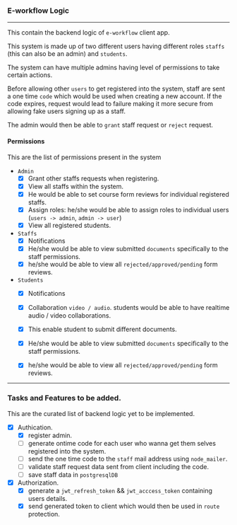### E-workflow Logic

-------

This contain the backend logic of `e-workflow` client app.

This system is made up of two different users having different roles
`staffs` (this can also be an admin) and `students`.

The system can have multiple admins having level of permissions to take certain actions.

Before allowing other `users` to get registered into the system, staff are sent a one time `code` which would be used when creating a new account. If the code expires, request would lead to failure making it more secure from allowing fake users signing up as a staff.

The admin would then be able to `grant` staff request or `reject` request.

#### Permissions
This are the list of permissions present in the system

- `Admin`
  - [x] Grant other staffs requests when registering.
  - [x] View all staffs within the system.
  - [x] He would be able to set course form reviews for individual registered staffs.
  - [x] Assign roles: he/she would be able to assign roles to individual users (`users -> admin`, `admin -> user`)
  - [x] View all registered students.

- `Staffs`
    - [x] Notifications
    - [x] He/she would be able to view submitted `documents` specifically to the staff permissions.
    - [x] he/she would be able to view all `rejected/approved/pending` form reviews.  

- `Students`
  - [x] Notifications
  - [x] Collaboration `video / audio`. students would be able to have realtime audio / video collaborations.
  - [x] This enable student to submit different documents.  
  - [x] He/she would be able to view submitted `documents` specifically to the staff permissions.
  - [x] he/she would be able to view all `rejected/approved/pending` form reviews.  


------

### Tasks and Features to be added.

This are the curated list of backend logic yet to be implemented.

- [x] Authication.
  - [x] register admin.
  - [ ] generate ontime code for each user who wanna get them selves registered into the system.
  - [ ] send the one time code to the `staff` mail address using `node_mailer`.
  - [ ] validate staff request data sent from client including the code.
  - [ ] save staff data in `postgresqlDB`
- [x] Authorization.
  - [x] generate a `jwt_refresh_token` && `jwt_acccess_token` containing users details.
  - [x] send generated token to client which would then be used in `route` protection.
